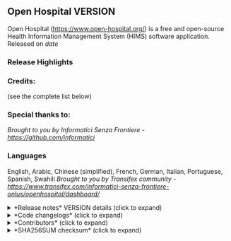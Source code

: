 Open Hospital VERSION
---------------------

Open Hospital (https://www.open-hospital.org/) is a free and open-source Health Information Management System (HIMS) software application.
Released on _date_

### Release Highlights

### Credits:
(see the complete list below)

### Special thanks to:
_Brought to you by Informatici Senza Frontiere - https://github.com/informatici_

### Languages
English, Arabic, Chinese (simplified), French, German, Italian, Portuguese, Spanish, Swahili
_Brought to you by Transifex community - https://www.transifex.com/informatici-senza-frontiere-onlus/openhospital/dashboard/_

<details>
<summary> *Release notes* VERSION details (click to expand) </summary>
</details>

<details>
<summary> *Code changelogs* (click to expand) </summary>
</details>

<details>
<summary> *Contributors* (click to expand) </summary>
</details>

<details>
<summary> *SHA256SUM checksum* (click to expand) </summary>
</details>


